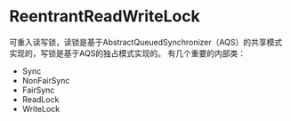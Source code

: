 # ReentrantReadWriteLock
可重入读写锁，读锁是基于AbstractQueuedSynchronizer（AQS）的共享模式实现的，写锁是基于AQS的独占模式实现的。
有几个重要的内部类：
* Sync
* NonFairSync
* FairSync
* ReadLock
* WriteLock
